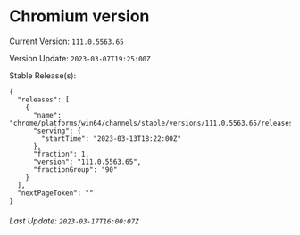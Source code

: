 # Chromium version

Current Version: `111.0.5563.65`

Version Update: `2023-03-07T19:25:00Z`

Stable Release(s):
```
{
  "releases": [
    {
      "name": "chrome/platforms/win64/channels/stable/versions/111.0.5563.65/releases/1678731720",
      "serving": {
        "startTime": "2023-03-13T18:22:00Z"
      },
      "fraction": 1,
      "version": "111.0.5563.65",
      "fractionGroup": "90"
    }
  ],
  "nextPageToken": ""
}
```

###### Last Update: `2023-03-17T16:00:07Z`
        